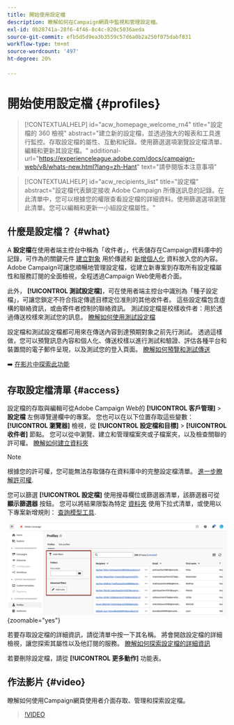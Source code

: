 ```yaml
---
title: 開始使用設定檔
description: 瞭解如何在Campaign網頁中監視和管理設定檔。
exl-id: 0b28741a-28f6-4f46-8c4c-820c5036aeda
source-git-commit: efb5d5d9ea3b3559c57d6a0b2a250f075dabf831
workflow-type: tm+mt
source-wordcount: '497'
ht-degree: 20%

---
```


# 開始使用設定檔 {#profiles}

>[!CONTEXTUALHELP]
>id="acw_homepage_welcome_rn4"
>title="設定檔的 360 檢視"
>abstract="建立新的設定檔，並透過強大的報表和工具進行監控。存取設定檔的屬性、互動和紀錄。使用篩選選項瀏覽設定檔清單、編輯和更新其設定檔。"
>additional-url="https://experienceleague.adobe.com/docs/campaign-web/v8/whats-new.html?lang=zh-Hant" text="請參閱版本注意事項"

>[!CONTEXTUALHELP]
>id="acw_recipients_list"
>title="設定檔"
>abstract="設定檔代表鎖定接收 Adobe Campaign 所傳送訊息的記錄。在此清單中，您可以根據您的權限查看設定檔的詳細資料。使用篩選選項瀏覽此清單。您可以編輯和更新一小組設定檔屬性。"

## 什麼是設定檔？ {#what}

A **設定檔**&#x200B;在使用者端主控台中稱為「收件者」，代表儲存在Campaign資料庫中的記錄，可作為的關鍵元件 [建立對象](create-audience.md) 用於傳遞和 [新增個人化](../personalization/personalize.md) 資料放入您的內容。 Adobe Campaign可讓您順暢地管理設定檔，從建立新專案到存取所有設定檔屬性和服務訂閱的全面檢視，全程透過Campaign Web使用者介面。

此外， **[!UICONTROL 測試設定檔]**，可在使用者端主控台中識別為「種子設定檔」，可讓您鎖定不符合指定傳遞目標定位准則的其他收件者。 這些設定檔包含虛構的聯絡資訊，或由寄件者控制的聯絡資訊。 測試設定檔是校樣收件者：用於透過傳送校樣來測試您的訊息。 [瞭解如何使用測試設定檔](test-profiles.md)

設定檔和測試設定檔都可用來在傳送內容到達預期對象之前先行測試。 透過這樣做，您可以預覽訊息內容和個人化、傳送校樣以進行測試和驗證、評估各種平台和裝置間的電子郵件呈現，以及測試您的登入頁面。 [瞭解如何預覽和測試傳送](../preview-test/preview-test.md)

➡️ [在影片中探索此功能](#video)

## 存取設定檔清單 {#access}

設定檔的存取與編輯可從Adobe Campaign Web的 **[!UICONTROL 客戶管理]** > **設定檔** 左側導覽邊欄中的專案。 您也可以在以下位置存取這些變數： **[!UICONTROL 瀏覽器]** 檢視，從 **[!UICONTROL 設定檔和目標]** > **[!UICONTROL 收件者]** 節點。 您可以從中瀏覽、建立和管理檔案夾或子檔案夾，以及檢查關聯的許可權。 [瞭解如何建立資料夾](../get-started/permissions.md#folders)

>[!NOTE]
>
>根據您的許可權，您可能無法存取儲存在資料庫中的完整設定檔清單。 [進一步瞭解許可權](../get-started/permissions.md).

您可以篩選 **[!UICONTROL 設定檔]** 使用搜尋欄位或篩選器清單，該篩選器可從 **顯示篩選器** 按鈕。 您可以將結果限製為特定 [資料夾](../get-started/permissions.md#folders) 使用下拉式清單，或使用以下專案新增規則： [查詢模型工具](../query/query-modeler-overview.md).

![](assets/profiles-list-filters.png){zoomable=&quot;yes&quot;}

若要存取設定檔的詳細資訊，請從清單中按一下其名稱。 將會開啟設定檔的詳細檢視，讓您探索其屬性以及他訂閱的服務。 [瞭解如何探索設定檔的詳細資訊](create-profile.md)

若要刪除設定檔，請從 **[!UICONTROL 更多動作]** 功能表。

## 作法影片 {#video}

瞭解如何使用Campaign網頁使用者介面存取、管理和探索設定檔。

>[!VIDEO](https://video.tv.adobe.com/v/3427293?quality=12)
